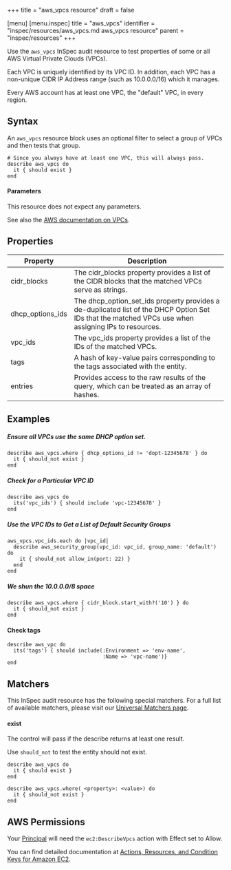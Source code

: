 +++
title = "aws_vpcs resource"
draft = false

[menu]
  [menu.inspec]
    title = "aws_vpcs"
    identifier = "inspec/resources/aws_vpcs.md aws_vpcs resource"
    parent = "inspec/resources"
+++


Use the `aws_vpcs` InSpec audit resource to test properties of some or all AWS Virtual Private Clouds (VPCs).

Each VPC is uniquely identified by its VPC ID. In addition, each VPC has a non-unique CIDR IP Address range (such as 10.0.0.0/16) which it manages.

Every AWS account has at least one VPC, the "default" VPC, in every region.

## Syntax

An `aws_vpcs` resource block uses an optional filter to select a group of VPCs and then tests that group.

    # Since you always have at least one VPC, this will always pass.
    describe aws_vpcs do
      it { should exist }
    end
    
#### Parameters

This resource does not expect any parameters.

See also the [AWS documentation on VPCs](https://docs.aws.amazon.com/vpc/latest/userguide/what-is-amazon-vpc.html).

## Properties

|Property           | Description|
| ---               | --- |
|cidr\_blocks       | The cidr\_blocks property provides a list of the CIDR blocks that the matched VPCs serve as strings. |
|dhcp\_options\_ids | The dhcp\_option\_set\_ids property provides a de-duplicated list of the DHCP Option Set IDs that the matched VPCs use when assigning IPs to resources. |
|vpc\_ids           | The vpc\_ids property provides a list of the IDs of the matched VPCs. |
|tags               | A hash of key-value pairs corresponding to the tags associated with the entity. |
|entries            | Provides access to the raw results of the query, which can be treated as an array of hashes. |

## Examples

##### Ensure all VPCs use the same DHCP option set.
    describe aws_vpcs.where { dhcp_options_id != 'dopt-12345678' } do
      it { should_not exist }
    end


##### Check for a Particular VPC ID
    describe aws_vpcs do
      its('vpc_ids') { should include 'vpc-12345678' }
    end

##### Use the VPC IDs to Get a List of Default Security Groups
    aws_vpcs.vpc_ids.each do |vpc_id|
      describe aws_security_group(vpc_id: vpc_id, group_name: 'default') do
        it { should_not allow_in(port: 22) }
      end
    end

##### We shun the 10.0.0.0/8 space
    describe aws_vpcs.where { cidr_block.start_with?('10') } do
      it { should_not exist }
    end

#### Check tags    
    describe aws_vpc do
      its('tags') { should include(:Environment => 'env-name',
                                   :Name => 'vpc-name')}
    end

## Matchers

This InSpec audit resource has the following special matchers. For a full list of available matchers, please visit our [Universal Matchers page](https://www.inspec.io/docs/reference/matchers/).

#### exist

The control will pass if the describe returns at least one result.

Use `should_not` to test the entity should not exist.

    describe aws_vpcs do
      it { should exist }
    end
      
    describe aws_vpcs.where( <property>: <value>) do
      it { should_not exist }
    end

## AWS Permissions

Your [Principal](https://docs.aws.amazon.com/IAM/latest/UserGuide/intro-structure.html#intro-structure-principal) will need the `ec2:DescribeVpcs` action with Effect set to Allow.

You can find detailed documentation at [Actions, Resources, and Condition Keys for Amazon EC2](https://docs.aws.amazon.com/IAM/latest/UserGuide/list_amazonec2.html).
